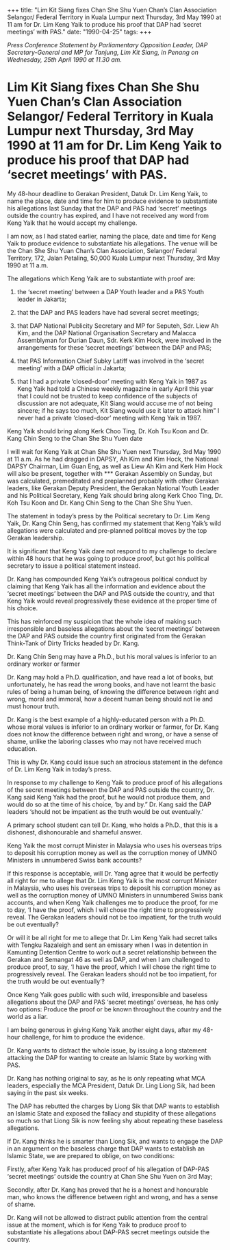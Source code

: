 +++ 
title: "Lim Kit Siang fixes Chan She Shu Yuen Chan’s Clan Association Selangor/ Federal Territory in Kuala Lumpur next Thursday, 3rd May 1990 at 11 am for Dr. Lim Keng Yaik to produce his proof that DAP had ‘secret meetings’ with PAS."
date: "1990-04-25"
tags:
+++

_Press Conference Statement by Parliamentary Opposition Leader, DAP Secretary-General and MP for Tanjung, Lim Kit Siang, in Penang on Wednesday, 25th April 1990 at 11.30 am._

# Lim Kit Siang fixes Chan She Shu Yuen Chan’s Clan Association Selangor/ Federal Territory in Kuala Lumpur next Thursday, 3rd May 1990 at 11 am for Dr. Lim Keng Yaik to produce his proof that DAP had ‘secret meetings’ with PAS.

My 48-hour deadline to Gerakan President, Datuk Dr. Lim Keng Yaik, to name the place, date and time for him to produce evidence to substantiate his allegations last Sunday that the DAP and PAS had ‘secret’ meetings outside the country has expired, and I have not received any word from Keng Yaik that he would accept my challenge.</u>

I am now, as I had stated earlier, naming the place, date and time for Keng Yaik to produce evidence to substantiate his allegations. The venue will be the Chan She Shu Yuan Chan’s Clan Association, Selangor/ Federal Territory, 172, Jalan Petaling, 50,000 Kuala Lumpur next Thursday, 3rd May 1990 at 11 a.m.

The allegations which Keng Yaik are to substantiate with proof are:

1. the ‘secret meeting’ between a DAP Youth leader and a PAS Youth leader in Jakarta;

2. that the DAP and PAS leaders have had several secret meetings;

3. that DAP National Publicity Secretary and MP for Seputeh, Sdr. Liew Ah Kim, and the DAP National Organisation Secretary and Malacca Assemblyman for Durian Daun, Sdr. Kerk Kim Hock, were involved in the arrangements for these ‘secret meetings’ between the DAP and PAS;

4. that PAS Information Chief Subky Latiff was involved in the ‘secret meeting’ with a DAP official in Jakarta;

5. that I had a private ‘closed-door’ meeting with Keng Yaik in 1987 as Keng Yaik had told a Chinese weekly magazine in early April this year that I could not be trusted to keep confidence of the subjects of discussion are not adequate, Kit Siang would accuse me of not being sincere; if he says too much, Kit Siang would use it later to attack him” I never had a private ‘closed-door’ meeting with Keng Yaik in 1987.

Keng Yaik should bring along Kerk Choo Ting, Dr. Koh Tsu Koon and Dr. Kang Chin Seng to the Chan She Shu Yuen date

I will wait for Keng Yaik at Chan She Shu Yuen next Thursday, 3rd May 1990 at 11 a.m. As he had dragged in DAPSY, Ah Kim and Kim Hock, the National DAPSY Chairman, Lim Guan Eng, as well as Liew Ah Kim and Kerk Him Hock will also be present, together with *** Gerakan Assembly on Sunday, but was calculated, premeditated and preplanned probably with other Gerakan leaders, like Gerakan Deputy President, the Gerakan National Youth Leader and his Political Secretary, Keng Yaik should bring along Kerk Choo Ting, Dr. Koh Tsu Koon and Dr. Kang Chin Seng to the Chan She Shu Yuen.

The statement in today’s press by the Political secretary to Dr. Lim Keng Yaik, Dr. Kang Chin Seng, has confirmed my statement that Keng Yaik’s wild allegations were calculated and pre-planned political moves by the top Gerakan leadership.

It is significant that Keng Yaik dare not respond to my challenge to declare within 48 hours that he was going to produce proof, but got his political secretary to issue a political statement instead.

Dr. Kang has compounded Keng Yaik’s outrageous political conduct by claiming that Keng Yaik has all the information and evidence about the ‘secret meetings’ between the DAP and PAS outside the country, and that Keng Yaik would reveal progressively these evidence at the proper time of his choice.

This has reinforced my suspicion that the whole idea of making such irresponsible and baseless allegations about the ‘secret meetings’ between the DAP and PAS outside the country first originated from the Gerakan Think-Tank of Dirty Tricks headed by Dr. Kang.

Dr. Kang Chin Seng may have a Ph.D., but his moral values is inferior to an ordinary worker or farmer

Dr. Kang may hold a Ph.D. qualification, and have read a lot of books, but unfortunately, he has read the wrong books, and have not learnt the basic rules of being a human being, of knowing the difference between right and wrong, moral and immoral, how a decent human being should not lie and must honour truth.

Dr. Kang is the best example of a highly-educated person with a Ph.D. whose moral values is inferior to an ordinary worker or farmer, for Dr. Kang does not know the difference between right and wrong, or have a sense of shame, unlike the laboring classes who may not have received much education.

This is why Dr. Kang could issue such an atrocious statement in the defence of Dr. Lim Keng Yaik in today’s press.

In response to my challenge to Keng Yaik to produce proof of his allegations of the secret meetings between the DAP and PAS outside the country, Dr. Kang said Keng Yaik had the proof, but he would not produce them, and would do so at the time of his choice, ‘by and by.” Dr. Kang said the DAP leaders ‘should not be impatient as the truth would be out eventually.’

A primary school student can tell Dr. Kang, who holds a Ph.D., that this is a dishonest, dishonourable and shameful answer.

Keng Yaik the most corrupt Minister in Malaysia who uses his overseas trips to deposit his corruption money as well as the corruption money of UMNO Ministers in unnumbered Swiss bank accounts?

If this response is acceptable, will Dr. Yang agree that it would be perfectly all right for me to allege that Dr. Lim Keng Yaik is the most corrupt Minister in Malaysia, who uses his overseas trips to deposit his corruption money as well as the corruption money of UMNO Ministers in unnumbered Swiss bank accounts, and when Keng Yaik challenges me to produce the proof, for me to day, ‘I have the proof, which I will chose the right time to progressively reveal. The Gerakan leaders should not be too impatient, for the truth would be out eventually?

Or will it be all right for me to allege that Dr. Lim Keng Yaik had secret talks with Tengku Razaleigh and sent an emissary when I was in detention in Kamunting Detention Centre to work out a secret relationship between the Gerakan and Semangat 46 as well as DAP, and when I am challenged to produce proof, to say, ‘I have the proof, which I will chose the right time to progressively reveal. The Gerakan leaders should not be too impatient, for the truth would be out eventually’?

Once Keng Yaik goes public with such wild, irresponsible and baseless allegations about the DAP and PAS ‘secret meetings’ overseas, he has only two options: Produce the proof or be known throughout the country and the world as a liar.

I am being generous in giving Keng Yaik another eight days, after my 48-hour challenge, for him to produce the evidence.

Dr. Kang wants to distract the whole issue, by issuing a long statement attacking the DAP for wanting to create an Islamic State by working with PAS.

Dr. Kang has nothing original to say, as he is only repeating what MCA leaders, especially the MCA President, Datuk Dr. Ling Liong Sik, had been saying in the past six weeks.

The DAP has rebutted the charges by Liong Sik that DAP wants to establish an Islamic State and exposed the fallacy and stupidity of these allegations so much so that Liong Sik is now feeling shy about repeating these baseless allegations.

If Dr. Kang thinks he is smarter than Liong Sik, and wants to engage the DAP in an argument on the baseless charge that DAP wants to establish an Islamic State, we are prepared to oblige, on two conditions:

Firstly, after Keng Yaik has produced proof of his allegation of DAP-PAS ‘secret meetings’ outside the country at Chan She Shu Yuen on 3rd May;

Secondly, after Dr. Kang has proved that he is a honest and honourable man, who knows the difference between right and wrong, and has a sense of shame.

Dr. Kang will not be allowed to distract public attention from the central issue at the moment, which is for Keng Yaik to produce proof to substantiate his allegations about DAP-PAS secret meetings outside the country.
 
